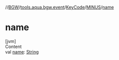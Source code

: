 //[BGW](../../../../index.md)/[tools.aqua.bgw.event](../../index.md)/[KeyCode](../index.md)/[MINUS](index.md)/[name](name.md)



# name  
[jvm]  
Content  
val [name](name.md): [String](https://kotlinlang.org/api/latest/jvm/stdlib/kotlin/-string/index.html)  



